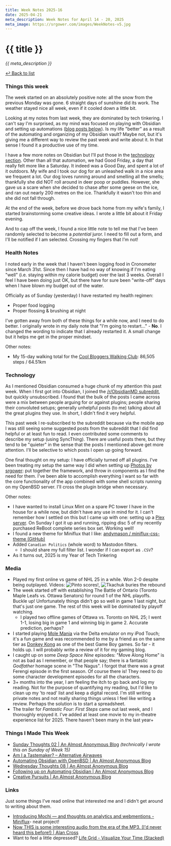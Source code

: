```yaml
---
title: Week Notes 2025-16
date: 2025-04-21
meta_description: Week Notes for April 14 - 20, 2025
meta_image: https://srgower.com/images/WeekNotes-v5.jpg
---
```


# {{ title }}
*{{ meta_description }}*

[↩ Back to list](/weeknotes/)

### Things this week 
The week started on an absolutely positive note: all the snow from the previous Monday was gone. 6 straight days of sunshine did its work. The weather stayed nice all week, even if it cooled down a little bit. 

Looking at my notes from last week, they are dominated by tech tinkering. I can't say I'm surprised, as my mind was focused on playing with Obsidian and setting up automations ([blog posts below](#things-i-made)). Is my life "better" as a result of the automating and organizing of my Obsidian vault? Maybe not, but it's giving me a different way to review the past week and write about it. In that sense I found it a productive use of my time. 

I have a few more notes on Obsidian but I'll put those in the [technology section](#technology). Other than all that automation, we had Good Friday, a day that really felt more like a Saturday. It indeed was a Good Day, and spent a lot of it outdoors. My wife and I took our dog for an unleashed walk in a nice area we frequent a lot. Our dog loves running around and smelling all the smells; thankfully she did NOT roll around in deer poop or puddles. However, she gave us a scare when she decided to chase after some geese on the ice, and ran out nearly 200 metres on the ice. Thankfully it wasn't too thin and she did not fall through. 

At the end of the week, before we drove back home from my wife's family, I started brainstorming some creative ideas. I wrote a little bit about it Friday evening. 

And to cap off the week, I found a nice little note to tell me that I've been randomly selected to become a *potential* juror. I need to fill out a form, and I'll be notified if I am selected. Crossing my fingers that I'm not!

### Health Notes
I noted early in the week that I haven't been logging food in Cronometer since March 31st. Since then I have had no way of knowing if I'm eating "well" (i.e. staying within my calorie budget) over the last 3 weeks. Overall I feel I have been doing just OK, but there have for sure been "write-off" days when I have blown my budget out of the water. 

Officially as of Sunday (yesterday) I have restarted my health regimen: 
- Proper food logging 
- Proper flossing & brushing at night 

I've gotten away from both of these things for a while now, and I need to do better. I originally wrote in my daily note that "I'm going to restart..." - **No**. I changed the wording to indicate that I already restarted it. A small change but it helps me get in the proper mindset. 

Other notes:
- My 15-day walking total for the [Cool Bloggers Walking Club](https://optimisticmusings.com/category/cool-bloggers-walking-club/): 86,505 steps / 64.51km

<h3 id="technology">Technology</h3> 

As I mentioned Obsidian consumed a huge chunk of my attention this past week. When I first got into Obsidian, I joined the [/r/ObsidianMD subreddit](https://reddit.com/r/ObsidianMD/), but quickly unsubscribed. I found that the bulk of the posts I came across were a mix between people arguing for or against plugins; people sharing their convoluted setups; generally unhelpful posts (to me) talking about all the great plugins they use. In short, I didn't find it very helpful. 

This past week I re-subscribed to the subreddit because via the mobile app I was still seeing some suggested posts from the subreddit that I did find helpful or at least fun to read. I even contributed some comments to describe my setup (using SyncThing). There are useful posts there, but they tend to be "quieter" in the sense that the posts I mentioned above get more attention. I'll be selective to which posts I open up going forward. 

One final thought on my setup: I have officially turned off all plugins. I've been treating my setup the same way I did when setting up [Photos by srgower](https://photos.srgower.com): put together the framework, and throw in components as I find the need for them. I've been able to accomplish everything I want so far with the core functionality of the app combined with some shell scripts running on my OpenBSD server. I'll cross the plugin bridge when necessary. 

Other notes:
- I have wanted to install Linux Mint on a spare PC tower I have in the house for a while now, but didn't have any use in mind for it. I can't remember how I settled on this but I came up with one: setting up a [Plex server](https://plex.tv). On Sunday I got it up and running, ripping disc 5 of my recently purchased ReBoot complete series box set. Working well! 
- I found a new theme for Miniflux that I like: [andymason / miniflux-css-theme (GitHub)](https://github.com/andymason/miniflux-css-theme/) 
- Added `Canadian Politics` (whole word) to Mastodon filters.
  - I should share my full filter list. I wonder if I can export as `.CSV`?
- As it turns out, 2025 is my Year of Tech Tinkering 

### Media 
- Played my first online vs game of NHL 25 in a while. Won 2-0 despite being outplayed. Videos: ![Pinto scores!](https://youtu.be/ZiPY8462sDM?si=-_8sMt9d-evMJ0xO), ![Tkachuk buries the rebound](https://youtu.be/FD7txkp7FUA?si=UUn1e0zD_kciu8UB)
- The week started off with establishing The Battle of Ontario (Toronto Maple Leafs vs. Ottawa Senators) for round 1 of the NHL playoffs. Buckle up! Unfortunately things didn't go so well in game 1 last night, but that's just one game. The rest of this week will be dominated by playoff watching. 
  - I played two offline games of Ottawa vs. Toronto on NHL 25; I went 1-1, losing big in game 1 and winning big in game 2. Accurate prediction, perhaps? 
- I started playing [Mole Mania](https://en.wikipedia.org/wiki/Mole_Mania) via the Delta emulator on my iPod Touch; it's a fun game and was recommended to me by a friend as on the same tier as [Donkey Kong](https://lwgrs.neocities.org/2023/07/15/donkey-kong-game-boy-1994/) as one of the best Game Boy games. So far - it holds up. I will probably write a review of it for my gaming blog. 
- I caught up on some *Deep Space Nine* episodes: "Move Along Home" is not as bad as I remember, or that people say; there is a fantastic *Godfather* homage scene in "The Nagus". I forgot that there was a great Ferengi episode in the first season. Of course there is! They need to do some character development episodes for all the characters. 
- 3+ months into the year, I am feeling the itch to go back and log my reading. Not for the purpose of quantifying my reading, but I'd like to clean up my 'to read' list and keep a digital record. I'm still writing private notes and not really sharing things unless I feel like writing a review. Perhaps the solution is to start a spreadsheet. 
- The trailer for *Fantastic Four: First Steps* came out last week, and I thoroughly enjoyed it. I've added at least one movie to my in-theatre experience list for 2025. There haven't been many in the last year+ 

<h3 id="things-i-made">Things I Made This Week</h3>

- [Sunday Thoughts 02 \| An Almost Anonymous Blog](https://lwgrs.bearblog.dev/sunday-thoughts-02/) *(technically I wrote this on Sunday of Week 15)*
- [Am I a Tastemaker? – Alternative Airwaves](https://alternativeairwaves.com/2025/04/14/am-i-a-tastemaker/)
- [Automating Obsidian with OpenBSD | An Almost Anonymous Blog](https://lwgrs.bearblog.dev/automating-obsidian/)
- [Wednesday Thoughts 08 | An Almost Anonymous Blog](https://lwgrs.bearblog.dev/wednesday-thoughts-08/)
- [Following up on Automating Obsidian | An Almost Anonymous Blog](https://lwgrs.bearblog.dev/follow-up-automating-obsidian/)
- [Creative Pursuits \| An Almost Anonymous Blog](https://lwgrs.bearblog.dev/creative-pursuits/)

### Links 
Just some things I've read online that interested me and I didn't get around to writing about them.

- [Introducing Mochi — and thoughts on analytics and webmentions - Miniflux](https://miniflux.lwgrs.cloud/share/aab9d5c762bdf1e8f2b52f4ff025209aa1627bc1)- neat project! 
- [Now THIS is some interesting audio from the era of the MP3. (I'd never heard this before!) \| Alan Cross](https://www.ajournalofmusicalthings.com/now-this-is-some-interesting-audio-from-the-era-of-the-mp3-id-never-heard-this-before/)
- Want to feel a little depressed? [Life Grid - Visualize Your Time (Stacked)](https://karthicobla.github.io/LifeTimeVisualizer/)

